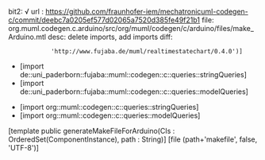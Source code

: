 bit2: √
url : https://github.com/fraunhofer-iem/mechatronicuml-codegen-c/commit/deebc7a0205ef577d02065a7520d385fe49f21b1
file: org.muml.codegen.c.arduino/src/org/muml/codegen/c/arduino/files/make_Arduino.mtl
desc: delete imports, add imports
diff: 


 				'http://www.fujaba.de/muml/realtimestatechart/0.4.0')]
 
- [import de::uni_paderborn::fujaba::muml::codegen::c::queries::stringQueries]
- [import de::uni_paderborn::fujaba::muml::codegen::c::queries::modelQueries]
+ [import org::muml::codegen::c::queries::stringQueries]
+ [import org::muml::codegen::c::queries::modelQueries]
 
 [template public generateMakeFileForArduino(CIs : OrderedSet(ComponentInstance), path : String)]
 [file (path+'makefile', false, 'UTF-8')]